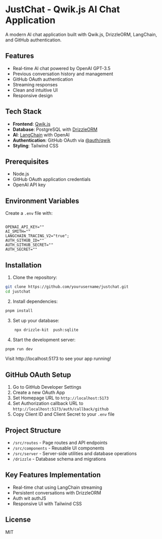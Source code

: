 # JustChat - Qwik.js AI Chat Application

A modern AI chat application built with Qwik.js, DrizzleORM, LangChain, and GitHub authentication.

## Features

- Real-time AI chat powered by OpenAI GPT-3.5
- Previous conversation history and management
- GitHub OAuth authentication
- Streaming responses
- Clean and intuitive UI
- Responsive design

## Tech Stack

- **Frontend**: [Qwik.js](https://qwik.builder.io/)
- **Database**: PostgreSQL with [DrizzleORM](https://orm.drizzle.team/)
- **AI**: [LangChain](https://js.langchain.com/) with OpenAI
- **Authentication**: GitHub OAuth via [@auth/qwik](https://authjs.dev/)
- **Styling**: Tailwind CSS

## Prerequisites

- Node.js
- GitHub OAuth application credentials
- OpenAI API key

## Environment Variables

Create a `.env` file with:

```env

OPENAI_API_KEY=""
AI_SMITH=""
LANGCHAIN_TRACING_V2="true";
AUTH_GITHUB_ID=""
AUTH_GITHUB_SECRET=""
AUTH_SECRET=""
```

## Installation

1. Clone the repository:

```bash
git clone https://github.com/yourusername/justchat.git
cd justchat
```

2. Install dependencies:

```bash
pnpm install
```

3. Set up your database:

```bash
    npx drizzle-kit  push:sqlite
```

4. Start the development server:

```bash
pnpm run dev
```

Visit http://localhost:5173 to see your app running!

## GitHub OAuth Setup

1. Go to GitHub Developer Settings
2. Create a new OAuth App
3. Set Homepage URL to `http://localhost:5173`
4. Set Authorization callback URL to `http://localhost:5173/auth/callback/github`
5. Copy Client ID and Client Secret to your `.env` file

## Project Structure

- `/src/routes` - Page routes and API endpoints
- `/src/components` - Reusable UI components
- `/src/server` - Server-side utilities and database operations
- `/drizzle` - Database schema and migrations

## Key Features Implementation

- Real-time chat using LangChain streaming
- Persistent conversations with DrizzleORM
- Auth   wit authJS
- Responsive UI with Tailwind CSS

## License

MIT
